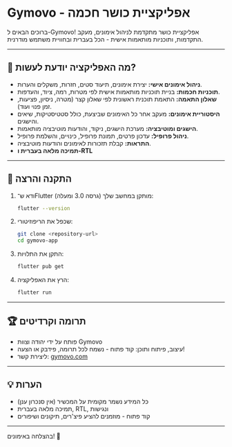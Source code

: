 # Gymovo - אפליקציית כושר חכמה

ברוכים הבאים ל-Gymovo! אפליקציית כושר מתקדמת לניהול אימונים, מעקב התקדמות, ותוכניות מותאמות אישית - הכל בעברית ובחוויית משתמש מודרנית.

---

## 🚀 מה האפליקציה יודעת לעשות?

- **ניהול אימונים אישי:** יצירת אימונים, תיעוד סטים, חזרות, משקלים והערות.
- **תוכניות חכמות:** בניית תוכניות מותאמות אישית לפי מטרות, רמה, ציוד, והעדפות.
- **שאלון התאמה:** התאמת תוכנית ראשונית לפי שאלון קצר (מטרה, ניסיון, פציעות, זמן פנוי ועוד).
- **היסטוריית אימונים:** מעקב אחר כל האימונים שביצעת, כולל סטטיסטיקות, שיאים והישגים.
- **הישגים ומוטיבציה:** מערכת הישגים, ניקוד, והודעות מוטיבציה מותאמות.
- **ניהול פרופיל:** עדכון פרטים, תמונת פרופיל, כינויים, והשלמת פרופיל.
- **התראות:** קבלת תזכורות לאימונים והודעות מוטיבציה.
- **תמיכה מלאה בעברית ו-RTL**

---

## 📲 התקנה והרצה

1. ודא ש־Flutter מותקן במחשב שלך (גרסה 3.0 ומעלה):
   ```bash
   flutter --version
   ```
2. שכפל את הריפוזיטורי:
   ```bash
   git clone <repository-url>
   cd gymovo-app
   ```
3. התקן את התלויות:
   ```bash
   flutter pub get
   ```
4. הרץ את האפליקציה:
   ```bash
   flutter run
   ```

---

## 🏆 תרומה וקרדיטים

- פותח על ידי יהודה וצוות Gymovo
- עיצוב, פיתוח ותוכן: קוד פתוח - נשמח לכל תרומה, פידבק או הצעה!
- ליצירת קשר: [gymovo.com](https://gymovo.com)

---

## 💡 הערות

- כל המידע נשמר מקומית על המכשיר (אין סנכרון ענן)
- תמיכה מלאה בעברית, RTL, ונגישות
- קוד פתוח - מוזמנים להציע פיצ'רים, תיקונים ושיפורים

---

בהצלחה באימונים! 💪
